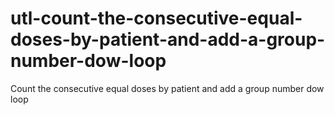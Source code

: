 # utl-count-the-consecutive-equal-doses-by-patient-and-add-a-group-number-dow-loop
Count the consecutive equal doses by patient and add a group number dow loop
